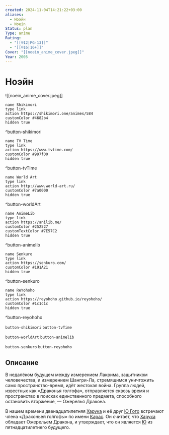 ```yaml
---
created: 2024-11-04T14:21:22+03:00
aliases:
  - Ноэйн
  - Noein
Status: plan
Type: anime
Rating:
  - "[[®️12|PG-13]]"
  - "[[®️16|16+]]"
Cover: "[[noein_anime_cover.jpeg]]"
Year: 2005
---
```


# Ноэйн

![[noein_anime_cover.jpeg]]

```button
name Shikimori
type link
action https://shikimori.one/animes/584
customColor #4682b4
hidden true
```
^button-shikimori

```button
name TV Time
type link
action https://www.tvtime.com/
customColor #997f00
hidden true
```
^button-tvTime

```button
name World Art
type link
action http://www.world-art.ru/
customColor #7a0000
hidden true
```
^button-worldArt

```button
name AnimeLib
type link
action https://anilib.me/
customColor #252527
customTextColor #7E57C2
hidden true
```
^button-animelib

```button
name Senkuro
type link
action https://senkuro.com/
customColor #191A21
hidden true
```
^button-senkuro

```button
name ReYohoho
type link
action https://reyohoho.github.io/reyohoho/
customColor #1c1c1c
hidden true
```
^button-reyohoho

`button-shikimori` `button-tvTime`

`button-worldArt` `button-animelib`

`button-senkuro` `button-reyohoho`

## Описание

В недалёком будущем между измерением Лакрима, защитником человечества, и измерением Шангри-Ла, стремящимся уничтожить само пространство-время, идёт жестокая война. Группа людей, известных как «Драконья голгофа», отправляется сквозь время и пространство в поисках единственного предмета, способного остановить вторжение, — Ожерелья Дракона.

В нашем времени двенадцатилетняя [Харука](https://shikimori.one/characters/2084-haruka-kaminogi) и её друг [Ю Гото](https://shikimori.one/characters/2085-yuu-gotou) встречают члена «Драконьей голгофы» по имени [Карас](https://shikimori.one/characters/2086-karasu). Он считает, что [Харука](https://shikimori.one/characters/2084-haruka-kaminogi) обладает Ожерельем Дракона, и утверждает, что он является [Ю](https://shikimori.one/characters/2085-yuu-gotou) из пятнадцатилетнего будущего.
